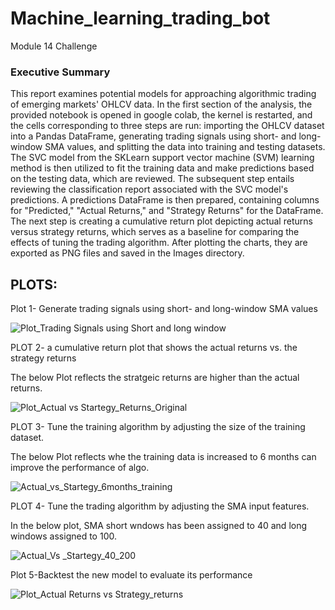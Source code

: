 # Machine_learning_trading_bot
Module 14 Challenge
### Executive Summary
  This report examines potential models for approaching algorithmic trading of emerging markets' OHLCV data. In the first section of the analysis, the provided notebook is opened in google colab, the kernel is restarted, and the cells corresponding to three steps are run: importing the OHLCV dataset into a Pandas DataFrame, generating trading signals using short- and long-window SMA values, and splitting the data into training and testing datasets. 
  The SVC model from the SKLearn support vector machine (SVM) learning method is then utilized to fit the training data and make predictions based on the testing data, which are reviewed. The subsequent step entails reviewing the classification report associated with the SVC model's predictions. A predictions DataFrame is then prepared, containing columns for "Predicted," "Actual Returns," and "Strategy Returns" for the DataFrame. The next step is creating a cumulative return plot depicting actual returns versus strategy returns, which serves as a baseline for comparing the effects of tuning the trading algorithm. After plotting the charts, they are exported as PNG files and saved in the Images directory.
  
## PLOTS:

Plot 1- Generate trading signals using short- and long-window SMA values

![Plot_Trading Signals using Short and long window](https://user-images.githubusercontent.com/118064873/228393403-177e95f1-f5ad-48a4-8c54-f43f9bbc0f0c.png)

PLOT 2- a cumulative return plot that shows the actual returns vs. the strategy returns

The below Plot reflects the stratgeic returns are higher than the actual returns.

![Plot_Actual vs Startegy_Returns_Original](https://user-images.githubusercontent.com/118064873/228396475-bf5a84c4-02a7-44e1-8ebe-100e552744be.png)

PLOT 3- Tune the training algorithm by adjusting the size of the training dataset.

The below Plot reflects whe the training data is increased to 6 months can improve the performance of algo. 

![Actual_vs_Startegy_6months_training](https://user-images.githubusercontent.com/118064873/228398150-d5acdadc-bfcf-4d6c-a126-25a77b19a8b5.png)

PLOT 4- Tune the trading algorithm by adjusting the SMA input features.

In the below plot, SMA short wndows has been assigned to 40 and long windows assigned to 100.

![Actual_Vs _Startegy_40_200](https://user-images.githubusercontent.com/118064873/228397935-4492e9eb-75a9-4dbb-b5a8-e7e9b7aaca81.png)

Plot 5-Backtest the new model to evaluate its performance

![Plot_Actual Returns vs Strategy_returns](https://user-images.githubusercontent.com/118064873/228392388-0096b33b-9386-4022-8625-903bccc53623.png)


